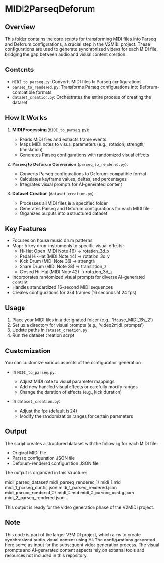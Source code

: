 # MIDI2ParseqDeforum

## Overview

This folder contains the core scripts for transforming MIDI files into Parseq and Deforum configurations, a crucial step in the V2MIDI project. These configurations are used to generate synchronized videos for each MIDI file, bridging the gap between audio and visual content creation.

## Contents

- `MIDI_to_parseq.py`: Converts MIDI files to Parseq configurations
- `parseq_to_rendered.py`: Transforms Parseq configurations into Deforum-compatible formats
- `dataset_creation.py`: Orchestrates the entire process of creating the dataset

## How It Works

1. **MIDI Processing** (`MIDI_to_parseq.py`):
   - Reads MIDI files and extracts frame events
   - Maps MIDI notes to visual parameters (e.g., rotation, strength, translation)
   - Generates Parseq configurations with randomized visual effects

2. **Parseq to Deforum Conversion** (`parseq_to_rendered.py`):
   - Converts Parseq configurations to Deforum-compatible format
   - Calculates keyframe values, deltas, and percentages
   - Integrates visual prompts for AI-generated content

3. **Dataset Creation** (`dataset_creation.py`):
   - Processes all MIDI files in a specified folder
   - Generates Parseq and Deforum configurations for each MIDI file
   - Organizes outputs into a structured dataset

## Key Features

- Focuses on house music drum patterns
- Maps 5 key drum instruments to specific visual effects:
  - Hi-Hat Open (MIDI Note 46) → rotation_3d_x
  - Pedal Hi-Hat (MIDI Note 44) → rotation_3d_y
  - Kick Drum (MIDI Note 36) → strength
  - Snare Drum (MIDI Note 38) → translation_z
  - Closed Hi-Hat (MIDI Note 42) → rotation_3d_z
- Incorporates randomized visual prompts for diverse AI-generated content
- Handles standardized 16-second MIDI sequences
- Creates configurations for 384 frames (16 seconds at 24 fps)

## Usage

1. Place your MIDI files in a designated folder (e.g., 'House_MIDI_16s_2')
2. Set up a directory for visual prompts (e.g., 'video2midi_prompts')
3. Update paths in `dataset_creation.py`
4. Run the dataset creation script


## Customization

You can customize various aspects of the configuration generation:

- In `MIDI_to_parseq.py`:
  - Adjust MIDI note to visual parameter mappings
  - Add new handled visual effects or carefully modify ranges
  - Change the duration of effects (e.g., kick duration)
 
- In `dataset_creation.py`:
  - Adjust the fps (default is 24)
  - Modify the randomization ranges for certain parameters


## Output

The script creates a structured dataset with the following for each MIDI file:

- Original MIDI file
- Parseq configuration JSON file
- Deforum-rendered configuration JSON file

The output is organized in this structure:

midi_parseq_dataset/
    midi_parseq_rendered_1/
        midi_1.mid
        midi_1_parseq_config.json
        midi_1_parseq_rendered.json
    midi_parseq_rendered_2/
        midi_2.mid
        midi_2_parseq_config.json
        midi_2_parseq_rendered.json
    ...

This output is ready for the video generation phase of the V2MIDI project.

## Note
This code is part of the larger V2MIDI project, which aims to create synchronized audio-visual content using AI. The configurations generated here serve as input for the subsequent video generation process. The visual prompts and AI-generated content aspects rely on external tools and resources not included in this repository.

